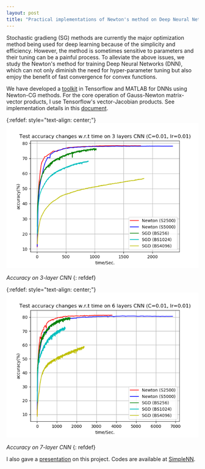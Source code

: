 ```yaml
---
layout: post
title: "Practical implementations of Newton's method on Deep Neural Network (on progress)"
---
```


Stochastic gradieng (SG) methods are currently the major optimization method being used for deep learning because of the simplicity and efficiency. However, the method is sometimes sensitive to parameters and their tuning can be a painful process. To alleviate the above issues, we study the Newton's method for training Deep Neural Networks (DNN), which can not only diminish the need for hyper-parameter tuning but also emjoy the benefit of fast convergence for convex functions.

We have developed a [toolkit](https://github.com/cjlin1/simpleNN) in Tensorflow and MATLAB for DNNs using Newton-CG methods. For the core operation of Gauss-Newton matrix-vector products, I use Tensorflow's vector-Jacobian products. See implementation details in this [document](/assets/pdf/Calculating_Gauss_Newton_Matrix_Vector_product_by_Vector_Jacobian_Products.pdf).

{:refdef: style="text-align: center;"}
![Accuracy on 3-layer CNN](/assets/images/accu_3layers.png)

*Accuracy on 3-layer CNN*
{: refdef}

{:refdef: style="text-align: center;"}
![Accuracy on 7-layer CNN](/assets/images/accu_7layers.png)

*Accuracy on 7-layer CNN*
{: refdef}

I also gave a [presentation](/assets/pdf/Newton_methods.pdf) on this project. Codes are available at [SimpleNN](https://github.com/cjlin1/simpleNN).